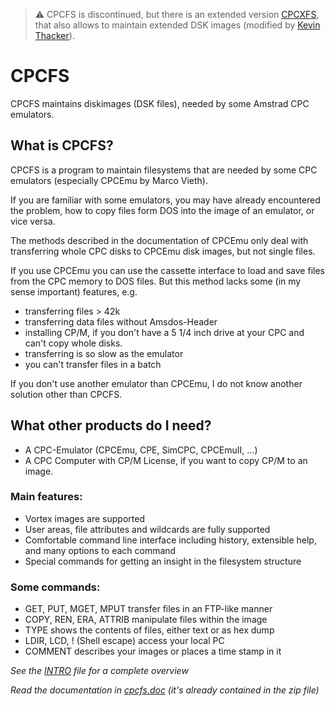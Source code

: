 
> :warning: CPCFS is discontinued, but there is an extended version
> [CPCXFS](http://www.cpctech.org.uk/download/cpcxfs.zip), that also
> allows to maintain extended DSK images (modified by [Kevin
> Thacker](http://www.cpctech.org.uk/)).

# CPCFS

CPCFS maintains diskimages (DSK files), needed by some Amstrad CPC
emulators.

## What is CPCFS?

CPCFS is a program to maintain filesystems that are needed by some CPC
emulators (especially CPCEmu by Marco Vieth).

If you are familiar with some emulators, you may have already
encountered the problem, how to copy files form DOS into the image of
an emulator, or vice versa.

The methods described in the documentation of CPCEmu only deal with
transferring whole CPC disks to CPCEmu disk images, but not single
files.

If you use CPCEmu you can use the cassette interface to load and save
files from the CPC memory to DOS files. But this method lacks some (in
my sense important) features, e.g.

* transferring files > 42k
* transferring data files without Amsdos-Header
* installing CP/M, if you don't have a 5 1/4 inch drive at your CPC and
  can't copy whole disks.
* transferring is so slow as the emulator
* you can't transfer files in a batch

If you don't use another emulator than CPCEmu, I do not know another
solution other than CPCFS.

## What other products do I need?

* A CPC-Emulator (CPCEmu, CPE, SimCPC, CPCEmuII, ...)
* A CPC Computer with CP/M License, if you want to copy CP/M to an image.

### Main features:

* Vortex images are supported
* User areas, file attributes and wildcards are fully supported
* Comfortable command line interface including history, extensible help,
  and many options to each command
* Special commands for getting an insight in the filesystem structure

### Some commands:

* GET, PUT, MGET, MPUT transfer files in an FTP-like manner
* COPY, REN, ERA, ATTRIB manipulate files within the image
* TYPE shows the contents of files, either text or as hex dump
* LDIR, LCD, ! (Shell escape) access your local PC
* COMMENT describes your images or places a time stamp in it

*See the [INTRO](https://github.com/derikz/cpcfs/blob/master/INTRO) file for a
complete overview*

*Read the documentation in [cpcfs.doc](https://github.com/derikz/cpcfs/blob/master/cpcfs.doc)
(it's already contained in the zip file)*
